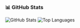 ### 📊 GitHub Stats

<img src="https://github-readme-stats.vercel.app/api?username=Elcapitanoe&show_icons=true&theme=tokyonight&hide_border=true&include_all_commits=true&count_private=true" alt="GitHub Stats" />

<img src="https://github-readme-stats.vercel.app/api/top-langs/?username=Elcapitanoe&layout=compact&theme=tokyonight&hide_border=true&langs_count=8" alt="Top Languages" />